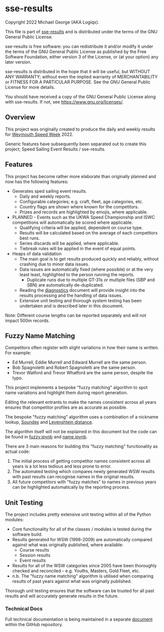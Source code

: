 # sse-results

Copyright 2022 Michael George (AKA Logiqx).

This file is part of [sse-results](https://github.com/Logiqx/sse-results) and is distributed under the terms of the GNU General Public License.

sse-results is free software: you can redistribute it and/or modify it under the terms of the GNU General Public License as published by the Free Software Foundation, either version 3 of the License, or (at your option) any later version.

sse-results is distributed in the hope that it will be useful, but WITHOUT ANY WARRANTY; without even the implied warranty of MERCHANTABILITY or FITNESS FOR A PARTICULAR PURPOSE. See the GNU General Public License for more details.

You should have received a copy of the GNU General Public License along with sse-results. If not, see <https://www.gnu.org/licenses/>.



## Overview

This project was originally created to produce the daily and weekly results for [Weymouth Speed Week](https://www.speedsailing.com/) 2022.

Generic features have subsequently been separated out to create this project; Speed Sailing Event Results / sse-results.



## Features

This project has become rather more elaborate than originally planned and now has the following features:

- Generates sped sailing event results.
  - Daily and weekly reports.
  - Configurable categories; e.g. craft, fleet, age categories, etc.
  - Country flags are shown where known for the competitors.
  - Prizes and records are highlighted by emojis, where applicable.
- PLANNED - Events such as the UKWA Speed Championship and ISWC competitions will automatically be scored where applicable.
  - Qualifying criteria will be applied, dependent on course type.
  - Results will be calculated based on the average of each competitors best runs.
  - Series discards will be applied, where applicable.
  - Tiebreak rules will be applied in the event of equal points.
- Heaps of data validation
  - The main goal is to get results produced quickly and reliably, without crashing due to minor data issues.
  - Data issues are automatically fixed (where possible) or at the very least least, highlighted to the person running the reports.
    - Duplicate runs due to multiple GT-31s or multiple files (SBP and SBN) are automatically de-duplicated.
  - Reading the [diagnostics](docs/tech/diagnostics.md) document will provide insight into the results processing and the handling of data issues.
  - Extensive unit testing and thorough system testing has been undertaken and is described later in this document.

Note: Different course lengths can be reported separately and will not impact 500m records.



## Fuzzy Name Matching

Competitors often register with slight variations in how their name is written. For example:

- Ed Murrell, Eddie Murrell and Edward Murrell are the same person.
- Bob Spagnoletti and Robert Spagnoletti are the same person.
- Trevor Watford and Trevor Whatford are the same person, despite the typo.

This project implements a bespoke "fuzzy matching" algorithm to spot name variations and highlight them during report generation.

Editing the relevant entrants to make the names consistent across all years ensures that competitor profiles are as accurate as possible.

The bespoke "fuzzy matching" algorithm uses a combination of a nickname lookup, [Soundex](https://en.wikipedia.org/wiki/Soundex) and [Levenshtein distance](https://en.wikipedia.org/wiki/Levenshtein_distance).

The algorithm itself will not be explained in this document but the code can be found in [fuzzy.ipynb](python/fuzzy.ipynb) and [name.ipynb](python/name.ipynb).

There are 3 main reasons for building this "fuzzy matching" functionality as actual code:

1. The initial process of getting competitor names consistent across all years is a lot less tedious and less prone to error.
2. The automated testing which compares newly generated WSW results with past results can recognise names in the original results.
3. All future competitors with "fuzzy matches" to names in previous years can be highlighted automatically by the reporting process.



## Unit Testing

The project includes pretty extensive unit testing within all of the Python modules:

- Core functionality for all of the classes / modules is tested during the software build.
- Results generated for WSW (1998-2009) are automatically compared against what was originally published, where available:
  - Course results
  - Session results
  - Event results
- Results for all of the WSW categories since 2005 have been thoroughly checked and reconciled - e.g. Youths, Masters, Gold Fleet, etc.
- n.b. The "fuzzy name matching" algorithm is utilised when comparing results of past years against what was originally published.

Thorough unit testing ensures that the software can be trusted for all past results and will accurately generate results in the future.



### Technical Docs

Full technical documentation is being maintained in a separate [document](docs/tech/README.md) within the GitHub repository.

